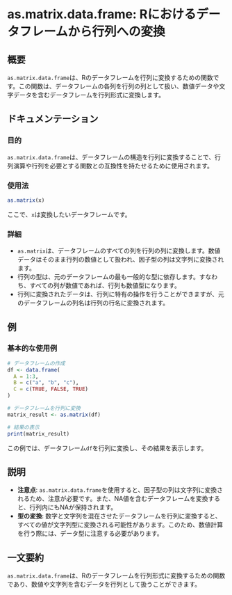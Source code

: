 <!--
Meta Description: # as.matrix.data.frame: Rにおけるデータフレームから行列への変換 ## 概要 `as.matrix.data.frame`は、Rのデータフレームを行列に変換するための関数です。この関数は、データフレームの各列を行列の列として扱い、数値データや文字データを含むデータフレームを行...
Meta Keywords: matrix, data, frame, true, matrix_result
-->

# as.matrix.data.frame: Rにおけるデータフレームから行列への変換

## 概要
`as.matrix.data.frame`は、Rのデータフレームを行列に変換するための関数です。この関数は、データフレームの各列を行列の列として扱い、数値データや文字データを含むデータフレームを行列形式に変換します。

## ドキュメンテーション
### 目的
`as.matrix.data.frame`は、データフレームの構造を行列に変換することで、行列演算や行列を必要とする関数との互換性を持たせるために使用されます。

### 使用法
```R
as.matrix(x)
```
ここで、`x`は変換したいデータフレームです。

### 詳細
- `as.matrix`は、データフレームのすべての列を行列の列に変換します。数値データはそのまま行列の数値として扱われ、因子型の列は文字列に変換されます。
- 行列の型は、元のデータフレームの最も一般的な型に依存します。すなわち、すべての列が数値であれば、行列も数値型になります。
- 行列に変換されたデータは、行列に特有の操作を行うことができますが、元のデータフレームの列名は行列の行名に変換されます。

## 例
### 基本的な使用例
```R
# データフレームの作成
df <- data.frame(
  A = 1:3,
  B = c("a", "b", "c"),
  C = c(TRUE, FALSE, TRUE)
)

# データフレームを行列に変換
matrix_result <- as.matrix(df)

# 結果の表示
print(matrix_result)
```

この例では、データフレーム`df`を行列に変換し、その結果を表示します。

## 説明
- **注意点**: `as.matrix.data.frame`を使用すると、因子型の列は文字列に変換されるため、注意が必要です。また、NA値を含むデータフレームを変換すると、行列内にもNAが保持されます。
- **型の変換**: 数字と文字列を混在させたデータフレームを行列に変換すると、すべての値が文字列型に変換される可能性があります。このため、数値計算を行う際には、データ型に注意する必要があります。

## 一文要約
`as.matrix.data.frame`は、Rのデータフレームを行列形式に変換するための関数であり、数値や文字列を含むデータを行列として扱うことができます。
